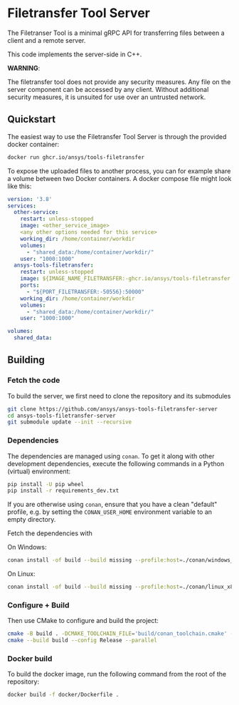 # Filetransfer Tool Server

The Filetranser Tool is a minimal gRPC API for transferring files between a client and a remote server.

This code implements the server-side in C++.

**WARNING**:

The filetransfer tool does not provide any security measures. Any file
on the server component can be accessed by any client. Without additional security
measures, it is unsuited for use over an untrusted network.

## Quickstart

The easiest way to use the Filetransfer Tool Server is through the provided docker container:

```bash
docker run ghcr.io/ansys/tools-filetransfer
```

To expose the uploaded files to another process, you can for example share a volume between two Docker containers. A docker compose file might look like this:

```yaml
version: '3.8'
services:
  other-service:
    restart: unless-stopped
    image: <other_service_image>
    <any other options needed for this service>
    working_dir: /home/container/workdir
    volumes:
      - "shared_data:/home/container/workdir/"
    user: "1000:1000"
  ansys-tools-filetransfer:
    restart: unless-stopped
    image: ${IMAGE_NAME_FILETRANSFER:-ghcr.io/ansys/tools-filetransfer:latest}
    ports:
      - "${PORT_FILETRANSFER:-50556}:50000"
    working_dir: /home/container/workdir
    volumes:
      - "shared_data:/home/container/workdir/"
    user: "1000:1000"

volumes:
  shared_data:
```

## Building

### Fetch the code

To build the server, we first need to clone the repository and its submodules

```bash
git clone https://github.com/ansys/ansys-tools-filetransfer-server
cd ansys-tools-filetransfer-server
git submodule update --init --recursive
```

### Dependencies

The dependencies are managed using ``conan``. To get it along with other development dependencies, execute the following commands in a Python (virtual) environment:

```bash
pip install -U pip wheel
pip install -r requirements_dev.txt
```

If you are otherwise using ``conan``, ensure that you have a clean "default" profile, e.g. by setting the ``CONAN_USER_HOME`` environment variable to an empty directory.

Fetch the dependencies with

On Windows:

```bash
conan install -of build --build missing --profile:host=./conan/windows_x86_64_Release --profile:build=./conan/windows_x86_64_Release ./conan
```

On Linux:

```bash
conan install -of build --build missing --profile:host=./conan/linux_x86_64_Release --profile:build=./conan/linux_x86_64_Release ./conan
```

### Configure + Build

Then use CMake to configure and build the project:

```bash
cmake -B build . -DCMAKE_TOOLCHAIN_FILE='build/conan_toolchain.cmake' -DCMAKE_BUILD_TYPE=Release
cmake --build build --config Release --parallel
```

### Docker build

To build the docker image, run the following command from the root of the repository:

```bash
docker build -f docker/Dockerfile .
```
